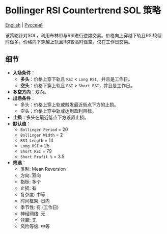 # Bollinger RSI Countertrend SOL 策略
[English](README.md) | [Русский](README_ru.md)

该策略针对SOL，利用布林带与RSI进行逆势交易。价格向上穿越下轨且RSI较低时做多，价格向下穿越上轨且RSI较高时做空，仅在工作日交易。

## 细节

- **入场条件**：
  - **多头**：价格上穿下轨且 `RSI` < `Long RSI`，并且是工作日。
  - **空头**：价格下穿上轨且 `RSI` > `Short RSI`，并且是工作日。
- **多空方向**：双向。
- **出场条件**：
  - 多头：价格上穿上轨或触发最近低点下方的止损。
  - 空头：价格上穿中轨或达到盈利目标。
- **止损**：多头在最近低点下方设置止损。
- **默认值**：
  - `Bollinger Period` = 20
  - `Bollinger Width` = 2
  - `RSI Length` = 14
  - `Long RSI` = 25
  - `Short RSI` = 79
  - `Short Profit %` = 3.5
- **筛选**：
  - 类别: Mean Reversion
  - 方向: 双向
  - 指标: 多个
  - 止损: 有
  - 复杂度: 中等
  - 时间框架: 日内
  - 季节性: 有 (工作日)
  - 神经网络: 无
  - 背离: 无
  - 风险等级: 中等
